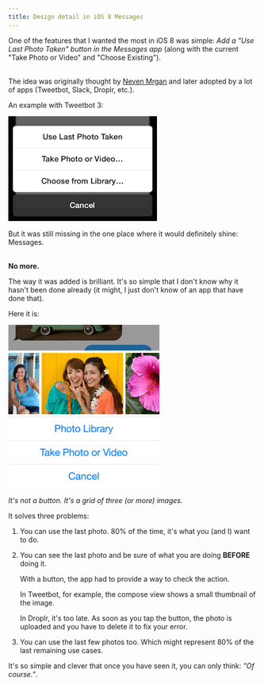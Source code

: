 ```yaml
---
title: Design detail in iOS 8 Messages
---
```


One of the features that I wanted the most in iOS 8 was simple: _Add a "Use Last Photo Taken" button in the Messages app_ (along with the current "Take Photo or Video" and "Choose Existing").

<br />The idea was originally thought by [Neven Mrgan](http://mrgan.tumblr.com/post/12808983893/tweetbot-adds-last-photo-taken-feature) and later adopted by a lot of apps (Tweetbot, Slack, Droplr, etc.).

An example with Tweetbot 3:

![Use Last Photo Taken][image-tweetbot]

But it was still missing in the one place where it would definitely shine: Messages.

<br />**No more.**

The way it was added is brilliant. It's so simple that I don't know why it hasn't been done already (it might, I just don't know of an app that have done that).

Here it is:

![iOS 8 Messages][image-picker-8]

_It's not a button. It's a grid of three (or more) images._

It solves three problems:

1. You can use the last photo. 80% of the time, it's what you (and I) want to do.
2. You can see the last photo and be sure of what you are doing **BEFORE** doing it.

	With a button, the app had to provide a way to check the action.

	In Tweetbot, for example, the compose view shows a small thumbnail of the image.

	In Droplr, it's too late. As soon as you tap the button, the photo is uploaded and you have to delete it to fix your error.

3. You can use the last few photos too. Which might represent 80% of the last remaining use cases.

It's so simple and clever that once you have seen it, you can only think: _"Of course."_.


[image-tweetbot]: /static/posts/2014-06-03-picker-tweetbot.png
[image-picker-8]: /static/posts/2014-06-03-picker-8.png
